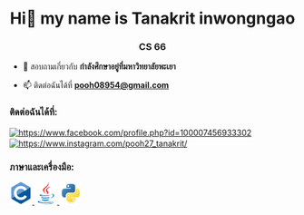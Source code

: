 <h1 align="center">Hi👋 my name is Tanakrit inwongngao</h1>
<h3 align="center">CS 66</h3>

- 💬 สอบถามเกี่ยวกับ **กำลังศึกษาอยู่ที่มหาวิทยาลัยพะเยา**

- 📫 ติดต่อฉันได้ที่ **pooh08954@gmail.com**

<h3 align="left">ติดต่อฉันได้ที่:</h3>
<p align="left">
<a href="https://fb.com/https://www.facebook.com/profile.php?id=100007456933302" target="blank"><img align="center" src="https://raw.githubusercontent.com/rahuldkjain/github-profile-readme-generator/master/src/images/icons/Social/facebook.svg" alt="https://www.facebook.com/profile.php?id=100007456933302" height="30" width="40" /></a>
<a href="https://instagram.com/https://www.instagram.com/pooh27_tanakrit/" target="blank"><img align="center" src="https://raw.githubusercontent.com/rahuldkjain/github-profile-readme-generator/master/src/images/icons/Social/instagram.svg" alt="https://www.instagram.com/pooh27_tanakrit/" height="30" width="40" /></a>
</p>

<h3 align="left">ภาษาและเครื่องมือ:</h3>
<p align="left"> <a href="https://www.cprogramming.com/" target="_blank" rel="noreferrer"> <img src="https://raw.githubusercontent.com/devicons/devicon/master/icons/c/c-original.svg" alt="c" width="40" height="40"/> </a> <a href="https://www.java.com" target="_blank" rel="noreferrer"> <img src="https://raw.githubusercontent.com/devicons/devicon/master/icons/java/java-original.svg" alt="java" width="40" height="40"/> </a> <a href="https://www.python.org" target="_blank" rel="noreferrer"> <img src="https://raw.githubusercontent.com/devicons/devicon/master/icons/python/python-original.svg" alt="python" width="40" height="40"/> </a>
